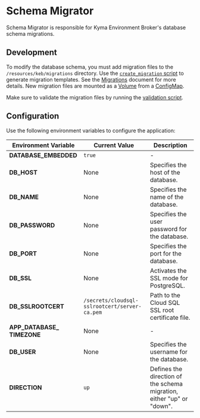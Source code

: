 # Schema Migrator

Schema Migrator is responsible for Kyma Environment Broker's database schema migrations.

## Development

To modify the database schema, you must add migration files to the `/resources/keb/migrations` directory. Use the [`create_migration` script](/scripts/schemamigrator/create_migration.sh) to generate migration templates. See the [Migrations](https://github.com/golang-migrate/migrate/blob/master/MIGRATIONS.md) document for more details. New migration files are mounted as a [Volume](/resources/keb/templates/migrator-job.yaml#L110) from a [ConfigMap](/resources/keb/templates/keb-migrations.yaml).

Make sure to validate the migration files by running the [validation script](/scripts/schemamigrator/validate.sh).

## Configuration

Use the following environment variables to configure the application:

| Environment Variable | Current Value | Description |
|---------------------|------------------------------|---------------------------------------------------------------|
| **DATABASE_EMBEDDED** | <code>true</code> | - |
| **DB_HOST** | None | Specifies the host of the database. |
| **DB_NAME** | None | Specifies the name of the database. |
| **DB_PASSWORD** | None | Specifies the user password for the database. |
| **DB_PORT** | None | Specifies the port for the database. |
| **DB_SSL** | None | Activates the SSL mode for PostgreSQL. |
| **DB_SSLROOTCERT** | <code>/secrets/cloudsql-sslrootcert/server-ca.pem</code> | Path to the Cloud SQL SSL root certificate file. |
| **APP_DATABASE_&#x200b;TIMEZONE** | None | - |
| **DB_USER** | None | Specifies the username for the database. |
| **DIRECTION** | <code>up</code> | Defines the direction of the schema migration, either "up" or "down". |
